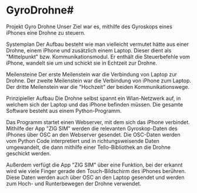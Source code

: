 # GyroDrohne#

Projekt Gyro Drohne
Unser Ziel war es, mithilfe des Gyroskops eines iPhones eine Drohne zu steuern.

Systemplan
Der Aufbau besteht wie man vielleicht vermutet hätte aus einer Drohne, einem iPhone und zusätzlich einem Laptop. Dieser dient als "Mittelpunkt" bzw. Kommunikationsmodul. Er enthält die Steuerbefehle vom iPhone, wandelt sie um und schickt sie in Echtzeit zur Drohne.

Meilensteine
Der erste Meilenstein war die Verbindung von Laptop zur Drohne.
Der zweite Meilenstein war die Verbindung von iPhone zum Laptop.
Der dritte Meilenstein war die "Hochzeit" der beiden Kommunikationswege.

Prinzipieller Aufbau
Die Drohne selbst spannt ein Wlan-Netzwerk auf, in welchem sich der Laptop und das iPhone befinden müssen. Die gesamte Software besteht aus einem Python-Programm.

Das Programm startet einen Webserver, mit dem sich das iPhone verbindet. Mithilfe der App "ZIG SIM" werden die relevanten Gyroskop-Daten des iPhones über OSC an den Webserver gesendet. Die OSC-Daten werden vom Python Code interpretiert und in richtungsweisende Daten umgewandelt, die dann mithilfe einer Tello-Bibliothek an die Drohne geschickt werden.

Außerdem verfügt die App "ZIG SIM" über eine Funktion, bei der erkannt wird wie viele Finger gerade den Touch-Bildschirm des iPhones berühren. Diese Daten werden auch über OSC an den Laptop gesendet und werden zum Hoch- und Runterbewegen der Drohne verwendet.
